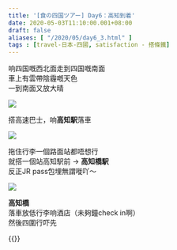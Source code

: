 ```yaml
---
title: '[食の四国ツアー] Day6：高知到着'
date: 2020-05-03T11:10:00.001+08:00
draft: false
aliases: [ "/2020/05/day6_3.html" ]
tags : [travel-日本-四國, satisfaction - 搭條鐵]
---
```


响四国嘅西北面走到四国嘅南面  
車上有雲帶陰霾嘅天色  
一到南面又放大晴  

![](/images/shikoku6h.jpg)

搭高速巴士，响**高知駅**落車  

![](/images/shikoku6h1.jpg)

拖住行李一個路面站都唔想行  
就搭一個站高知駅前 → **高知橋駅**  
反正JR pass包埋無謂嘥吖～  

![](/images/shikoku6h2.jpg)

**高知橋**  
落車放低行李响酒店（未夠鐘check in啊）  
然後四圍行吓先  
  
{{<shikoku>}}
